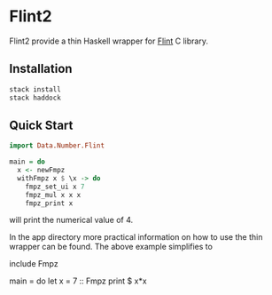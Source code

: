 # Flint2
Flint2 provide a thin Haskell wrapper for [Flint](https://flintlib.org) C library. 

## Installation

```bash
stack install
stack haddock
```

## Quick Start

```haskell
import Data.Number.Flint

main = do 
  x <- newFmpz
  withFmpz x $ \x -> do
    fmpz_set_ui x 7
    fmpz_mul x x x
    fmpz_print x  
```

will print the numerical value of 4.

In the app directory more practical information on how to use the thin wrapper can be found. 
The above example simplifies to 

include Fmpz

main = do
  let x = 7 :: Fmpz 
  print $ x*x
